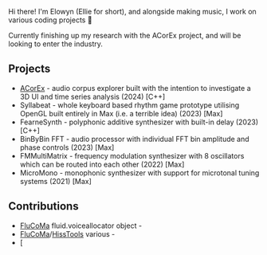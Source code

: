 Hi there! I'm Elowyn (Ellie for short), and alongside making music, I work on various coding projects 🙂

Currently finishing up my research with the ACorEx project, and will be looking to enter the industry.

## Projects
- [ACorEx](https://github.com/fearn-e/acorex) - audio corpus explorer built with the intention to investigate a 3D UI and time series analysis (2024) [C++]
- Syllabeat - whole keyboard based rhythm game prototype utilising OpenGL built entirely in Max (i.e. a terrible idea) (2023) [Max]
- FearneSynth - polyphonic additive synthesizer with built-in delay (2023) [C++]
- BinByBin FFT - audio processor with individual FFT bin amplitude and phase controls (2023) [Max]
- FMMultiMatrix - frequency modulation synthesizer with 8 oscillators which can be routed into each other (2022) [Max]
- MicroMono - monophonic synthesizer with support for microtonal tuning systems (2021) [Max]

## Contributions
- [FluCoMa](https://github.com/flucoma) fluid.voiceallocator object - 
- [FluCoMa](https://github.com/flucoma)/[HissTools](https://github.com/alexharker) various -
- [
